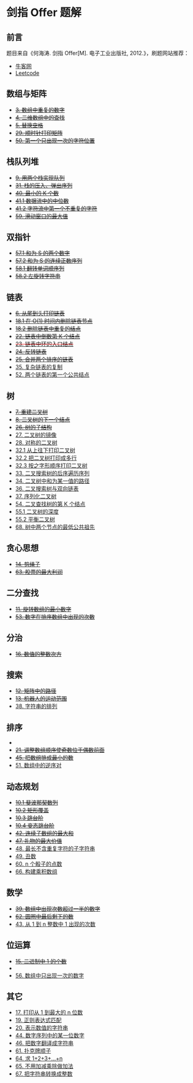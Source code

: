 # 剑指 Offer 题解

## 前言

题目来自《何海涛. 剑指 Offer[M]. 电子工业出版社, 2012.》，刷题网站推荐：

- [牛客网](https://www.nowcoder.com/ta/coding-interviews?from=cyc_github)
- [Leetcode](https://leetcode-cn.com/problemset/lcof/)

## 数组与矩阵

- ~~[3. 数组中重复的数字](3.%20数组中重复的数字.md)~~
- ~~[4. 二维数组中的查找](4.%20二维数组中的查找.md)~~
- ~~[5. 替换空格](5.%20替换空格.md)~~
- ~~[29. 顺时针打印矩阵](29.%20顺时针打印矩阵.md)~~
- ~~[50. 第一个只出现一次的字符位置](50.%20第一个只出现一次的字符位置.md)~~

## 栈队列堆

- ~~[9. 用两个栈实现队列](9.%20用两个栈实现队列.md)~~
- ~~[31. 栈的压入、弹出序列](31.%20栈的压入、弹出序列.md)~~
- ~~[40. 最小的 K 个数](40.%20最小的%20K%20个数.md)~~
- ~~[41.1 数据流中的中位数](41.1%20数据流中的中位数.md)~~
- ~~[41.2 字符流中第一个不重复的字符](41.2%20字符流中第一个不重复的字符.md)~~
- ~~[59. 滑动窗口的最大值](59.%20滑动窗口的最大值.md)~~

## 双指针

- ~~[57.1 和为 S 的两个数字](57.1%20和为%20S%20的两个数字.md)~~
- ~~[57.2 和为 S 的连续正数序列](57.2%20和为%20S%20的连续正数序列.md)~~
- ~~[58.1 翻转单词顺序列](58.1%20翻转单词顺序列.md)~~
- ~~[58.2 左旋转字符串](58.2%20左旋转字符串.md)~~

## 链表

- ~~[6. 从尾到头打印链表](6.%20从尾到头打印链表.md)~~
- ~~[18.1 在 O(1) 时间内删除链表节点](18.1%20在%20O(1)%20时间内删除链表节点.md)~~
- ~~[18.2 删除链表中重复的结点](18.2%20删除链表中重复的结点.md)~~
- ~~[22. 链表中倒数第 K 个结点](22.%20链表中倒数第%20K%20个结点.md)~~
- <font color=red>~~[23. 链表中环的入口结点](23.%20链表中环的入口结点.md)~~</font>
- ~~[24. 反转链表](24.%20反转链表.md)~~
- ~~[25. 合并两个排序的链表](25.%20合并两个排序的链表.md)~~
- [35. 复杂链表的复制](35.%20复杂链表的复制.md)
- [52. 两个链表的第一个公共结点](52.%20两个链表的第一个公共结点.md)

## 树

- ~~[7. 重建二叉树](7.%20重建二叉树.md)~~
- ~~[8. 二叉树的下一个结点](8.%20二叉树的下一个结点.md)~~
- ~~[26. 树的子结构](26.%20树的子结构.md)~~
- [27. 二叉树的镜像](27.%20二叉树的镜像.md)
- [28. 对称的二叉树](28.%20对称的二叉树.md)
- [32.1 从上往下打印二叉树](32.1%20从上往下打印二叉树.md)
- [32.2 把二叉树打印成多行](32.2%20把二叉树打印成多行.md)
- [32.3 按之字形顺序打印二叉树](32.3%20按之字形顺序打印二叉树.md)
- [33. 二叉搜索树的后序遍历序列](33.%20二叉搜索树的后序遍历序列.md)
- [34. 二叉树中和为某一值的路径](34.%20二叉树中和为某一值的路径.md)
- [36. 二叉搜索树与双向链表](36.%20二叉搜索树与双向链表.md)
- [37. 序列化二叉树](37.%20序列化二叉树.md)
- [54. 二叉查找树的第 K 个结点](54.%20二叉查找树的第%20K%20个结点.md)
- [55.1 二叉树的深度](55.1%20二叉树的深度.md)
- [55.2 平衡二叉树](55.2%20平衡二叉树.md)
- [68. 树中两个节点的最低公共祖先](68.%20树中两个节点的最低公共祖先.md)

## 贪心思想

- ~~[14. 剪绳子](14.%20剪绳子.md)~~
- ~~[63. 股票的最大利润](63.%20股票的最大利润.md)~~

## 二分查找

- ~~[11. 旋转数组的最小数字](11.%20旋转数组的最小数字.md)~~
- ~~[53. 数字在排序数组中出现的次数](53.%20数字在排序数组中出现的次数.md)~~

## 分治

- ~~[16. 数值的整数次方](16.%20数值的整数次方.md)~~

## 搜索

- ~~[12. 矩阵中的路径](12.%20矩阵中的路径.md)~~
- ~~[13. 机器人的运动范围](13.%20机器人的运动范围.md)~~
- [38. 字符串的排列](38.%20字符串的排列.md)

## 排序

- 
- ~~[21. 调整数组顺序使奇数位于偶数前面](21.%20调整数组顺序使奇数位于偶数前面.md)~~
- ~~[45. 把数组排成最小的数](45.%20把数组排成最小的数.md)~~
- [51. 数组中的逆序对](51.%20数组中的逆序对.md)

## 动态规划

- ~~[10.1 斐波那契数列](10.1%20斐波那契数列.md)~~
- ~~[10.2 矩形覆盖](10.2%20矩形覆盖.md)~~
- ~~[10.3 跳台阶](10.3%20跳台阶.md)~~
- ~~[10.4 变态跳台阶](10.4%20变态跳台阶.md)~~
- ~~[42. 连续子数组的最大和](42.%20连续子数组的最大和.md)~~
- ~~[47. 礼物的最大价值](47.%20礼物的最大价值.md)~~
- [48. 最长不含重复字符的子字符串](48.%20最长不含重复字符的子字符串.md)
- [49. 丑数](49.%20丑数.md)
- [60. n 个骰子的点数](60.%20n%20个骰子的点数.md)
- [66. 构建乘积数组](66.%20构建乘积数组.md)

## 数学

- ~~[39. 数组中出现次数超过一半的数字](39.%20数组中出现次数超过一半的数字.md)~~
- ~~[62. 圆圈中最后剩下的数](62.%20圆圈中最后剩下的数.md)~~
- [43. 从 1 到 n 整数中 1 出现的次数](43.%20从%201%20到%20n%20整数中%201%20出现的次数.md)

## 位运算

- ~~[15. 二进制中 1 的个数](15.%20二进制中%201%20的个数.md)~~
- 
- [56. 数组中只出现一次的数字](56.%20数组中只出现一次的数字.md)

## 其它

- [17. 打印从 1 到最大的 n 位数](17.%20打印从%201%20到最大的%20n%20位数.md)
- [19. 正则表达式匹配](19.%20正则表达式匹配.md)
- [20. 表示数值的字符串](20.%20表示数值的字符串.md)
- [44. 数字序列中的某一位数字](44.%20数字序列中的某一位数字.md)
- [46. 把数字翻译成字符串](46.%20把数字翻译成字符串.md)
- [61. 扑克牌顺子](61.%20扑克牌顺子.md)
- [64. 求 1+2+3+...+n](64.%20求%201+2+3+...+n.md)
- [65. 不用加减乘除做加法](65.%20不用加减乘除做加法.md)
- [67. 把字符串转换成整数](67.%20把字符串转换成整数.md)

